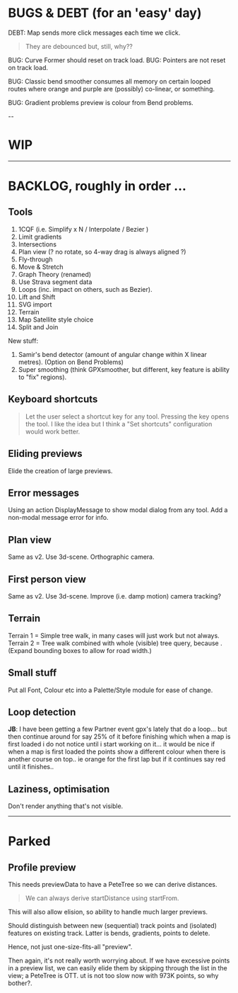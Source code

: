 
# BUGS & DEBT (for an 'easy' day)

DEBT: Map sends more click messages each time we click. 
> They are debounced but, still, why??

BUG: Curve Former should reset on track load.
BUG: Pointers are not reset on track load.

BUG: Classic bend smoother consumes all memory on certain looped routes where
     orange and purple are (possibly) co-linear, or something.

BUG: Gradient problems preview is colour from Bend problems.

--

# WIP

---

# BACKLOG, roughly in order ...

## Tools

1. 1CQF (i.e. Simplify x N / Interpolate / Bezier )
2. Limit gradients
3. Intersections
4. Plan view (? no rotate, so 4-way drag is always aligned ?)
5. Fly-through
6. Move & Stretch
7. Graph Theory (renamed)
8. Use Strava segment data
9. Loops (inc. impact on others, such as Bezier).
10. Lift and Shift
11. SVG import
12. Terrain
13. Map Satellite style choice
14. Split and Join

New stuff:
1. Samir's bend detector (amount of angular change within X linear metres). (Option on Bend Problems)
2. Super smoothing  (think GPXsmoother, but different, key feature is ability to "fix" regions).

## Keyboard shortcuts

> Let the user select a shortcut key for any tool.
> Pressing the key opens the tool.
> I like the idea but I think a "Set shortcuts" configuration would work better.

## Eliding previews

Elide the creation of large previews.

## Error messages

Using an action DisplayMessage to show modal dialog from any tool. 
Add a non-modal message error for info.

## Plan view

Same as v2. Use 3d-scene. Orthographic camera.

## First person view

Same as v2. Use 3d-scene. Improve (i.e. damp motion) camera tracking?

## Terrain

Terrain 1 = Simple tree walk, in many cases will just work but not always.
Terrain 2 = Tree walk combined with whole (visible) tree query, because <track loops>.
(Expand bounding boxes to allow for road width.)

## Small stuff

Put all Font, Colour etc into a Palette/Style module for ease of change.

## Loop detection

**JB**: I have been getting a few Partner event gpx's lately that do a loop... but then continue around for say 25% of it before finishing which when a map is first loaded i do not notice until i start working on it... it would be nice if when a map is first loaded the points show a different colour when there is another course on top.. ie orange for the first lap but if it continues say red until it finishes..

## Laziness, optimisation

Don't render anything that's not visible.

---

# Parked

## Profile preview

This needs previewData to have a PeteTree so we can derive distances.
> We can always derive startDistance using startFrom.

This will also allow elision, so ability to handle much larger previews.

Should distinguish between new (sequential) track points and (isolated) features
on existing track. Latter is bends, gradients, points to delete.

Hence, not just one-size-fits-all "preview".

Then again, it's not really worth worrying about. If we have excessive points
in a preview list, we can easily elide them by skipping through the list in the
view; a PeteTree is OTT.
ut is not too slow now with 973K points, so why bother?.
